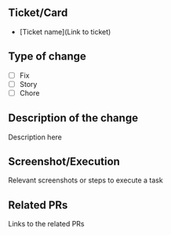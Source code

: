 ## Ticket/Card

- [Ticket name](Link to ticket)

## Type of change

- [ ] Fix
- [ ] Story
- [ ] Chore

## Description of the change

Description here

## Screenshot/Execution

Relevant screenshots or steps to execute a task

## Related PRs

Links to the related PRs
